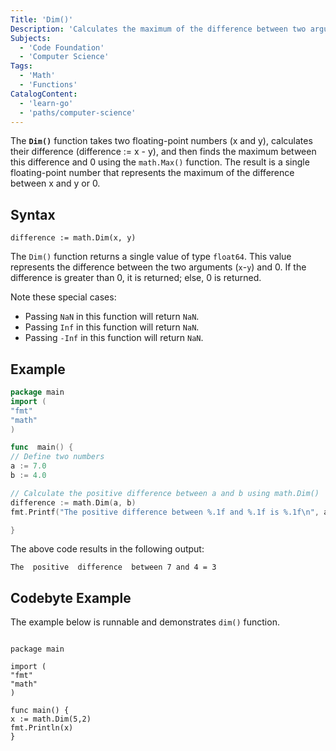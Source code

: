 ```yaml
---
Title: 'Dim()'
Description: 'Calculates the maximum of the difference between two arguments.'
Subjects:
  - 'Code Foundation'
  - 'Computer Science'
Tags:
  - 'Math'
  - 'Functions'
CatalogContent:
  - 'learn-go'
  - 'paths/computer-science'
---
```


The **`Dim()`** function takes two floating-point numbers (x and y), calculates their difference (difference := x - y), and then finds the maximum between this difference and 0 using the `math.Max()` function. The result is a single floating-point number that represents the maximum of the difference between x and y or 0.

## Syntax

```pseudo
difference := math.Dim(x, y)
```

The `Dim()` function returns a single value of type `float64`. This value represents the difference between the two arguments (`x`-`y`) and 0. If the difference is greater than 0, it is returned; else, 0 is returned.

Note these special cases:
- Passing `NaN` in this function will return `NaN`.
- Passing `Inf` in this function will return `NaN`.
- Passing `-Inf` in this function will return `NaN`.

## Example

```go
package main
import (
"fmt"
"math"
)

func  main() {
// Define two numbers
a := 7.0
b := 4.0

// Calculate the positive difference between a and b using math.Dim()
difference := math.Dim(a, b)
fmt.Printf("The positive difference between %.1f and %.1f is %.1f\n", a, b, difference)

}
```

The above code results in the following output:

```shell
The  positive  difference  between 7 and 4 = 3
```

## Codebyte Example

The example below is runnable and demonstrates `dim()` function.

```codebyte/golang

package main

import (
"fmt"
"math"
)

func main() {
x := math.Dim(5,2)
fmt.Println(x)
}

```